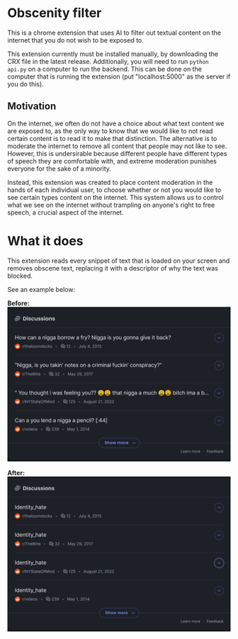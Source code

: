 # Obscenity filter

This is a chrome extension that uses AI to filter out textual content on the internet that you do not wish to be exposed to.

This extension currently must be installed manually, by downloading the CRX file in the latest release. Additionally, you will need to run `python api.py` on a computer to run the backend. This can be done on the computer that is running the extension (put "localhost:5000" as the server if you do this).

## Motivation

On the internet, we often do not have a choice about what text content we are exposed to, as the only way to know that we would like to not read certain content is to read it to make that distinction. The alternative is to moderate the internet to remove all content that people may not like to see. However, this is undersirable because different people have different types of speech they are comfortable with, and extreme moderation punishes everyone for the sake of a minority.

Instead, this extension was created to place content moderation in the hands of each individual user, to choose whether or not you would like to see certain types content on the internet. This system allows us to control what we see on the internet without trampling on anyone's right to free speech, a crucial aspect of the internet.

# What it does

This extension reads every snippet of text that is loaded on your screen and removes obscene text, replacing it with a descriptor of why the text was blocked.

See an example below:

**Before:**
![Alt text](docs/before.png)

**After:**
![Alt text](docs/after.png)